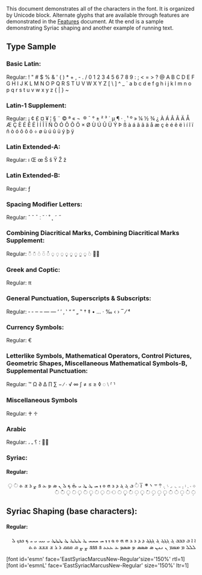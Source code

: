 
This document demonstrates all of the characters in the font. It is organized by Unicode block. Alternate glyphs that are available through features are demonstrated in the [Features](features) document. At the end is a sample demonstrating Syriac shaping and another example of running text.

## Type Sample

### Basic Latin:

Regular: <span class='esmnL-R normal'> ! " # $ % & ' ( ) * + , - . / 0 1 2 3 4 5 6 7 8 9 : ; < = > ? @ A B C D E F G H I J K L M N O P Q R S T U V W X Y Z [ \ ] ^ _ ` a b c d e f g h i j k l m n o p q r s t u v w x y z { | } ~</span>

### Latin-1 Supplement:

Regular: <span class='esmnL-R normal'>   ¡ ¢ £ ¤ ¥ ¦ § ¨ © ª « ¬ ­ ® ¯ ° ± ² ³ ´ µ ¶ · ¸ ¹ º » ¼ ½ ¾ ¿ À Á Â Ã Ä Å Æ Ç È É Ê Ë Ì Í Î Ï Ñ Ò Ó Ô Õ Ö × Ø Ù Ú Û Ü Ý Þ ß à á â ã ä å æ ç è é ê ë ì í î ï ñ ò ó ô õ ö ÷ ø ù ú û ü ý þ ÿ</span>

### Latin Extended-A:

Regular: <span class='esmnL-R normal'> ı Œ œ Š š Ÿ Ž ž</span>

### Latin Extended-B:

Regular: <span class='esmnL-R normal'>ƒ</span>

### Spacing Modifier Letters:

Regular: <span class='esmnL-R normal'>ˆ ˇ ˉ ː ˘ ˙ ˚ ˛ ˜ ˝</span>

### Combining Diacritical Marks, Combining Diacritical Marks Supplement:

Regular: <span class='esmnL-R normal'>&#x25CC;&#x0303; &#x25CC;&#x0304; &#x25CC;&#x0307; &#x25CC;&#x0308; &#x25CC;&#x030A; &#x25CC;&#x0320; &#x25CC;&#x0323; &#x25CC;&#x0324; &#x25CC;&#x0325; &#x25CC;&#x032D; &#x25CC;&#x032E; &#x25CC;&#x0330; &#x25CC;&#x0331; &#x25CC;&#x1DF8; &#x25CC;&#x1DFA;</span>

### Greek and Coptic:

Regular: <span class='esmnL-R normal'> π </span>

### General Punctuation, Superscripts & Subscripts:

Regular: <span class='esmnL-R normal'>&#x2010; &#x2011; &#x2012; &#x2013; &#x2014; &#x2015; &#x2018; &#x2019; &#x201A; &#x201B; &#x201C; &#x201D; &#x201E; &#x201F; &#x2020; &#x2021; &#x2022; &#x2026; &#x2027; &#x2030; &#x2039; &#x203A; &#x203E; &#x2044; &#x2074; </span>

### Currency Symbols:

Regular: <span class='esmnL-R normal'>€</span>

### Letterlike Symbols, Mathematical Operators, Control Pictures, Geometric Shapes, Miscellaneous Mathematical Symbols-B, Supplemental Punctuation:

Regular: <span class='esmnL-R normal'>™ Ω ∂ ∆ ∏ ∑ − ∕ ∙ √ ∞ ∫ ≠ ≤ ≥ ◊ ◌ ⧵ &#x2E22; &#x2E23;</span>

### Miscellaneous Symbols

Regular: <span class='esmnL-R normal'>&#x2670; &#x2671;</span>

### Arabic

Regular: <span class='esmnL-R normal'>&#x060C; &#x061B; &#x061F; &#x0640; &#x25CC;&#x0651;</span>

### Syriac:

#### Regular:

<p dir="rtl"><span dir="rtl" class='esmn-R normal'>&#x0700; &#x0701; &#x0702; &#x0703; &#x0704; &#x0705; &#x0706; &#x0707; &#x0708; &#x0709; &#x070A; &#x070B; &#x070C; &#x070D; &#x070F; &#x0710; &#x25cc;&#x0711; &#x0712; &#x0713; &#x0714; &#x0715; &#x0716; &#x0717; &#x0718; &#x0719; &#x071A; &#x071B; &#x071C; &#x071D; &#x071E; &#x071F; &#x0720; &#x0722; &#x0723; &#x0724; &#x0725; &#x0726; &#x0728; &#x072A; &#x072B; &#x072C; &#x25cc;&#x0730; &#x25cc;&#x0731; &#x25cc;&#x0732; &#x25cc;&#x0733; &#x25cc;&#x0734; &#x25cc;&#x0735; &#x25cc;&#x0736; &#x25cc;&#x0737; &#x25cc;&#x0738; &#x25cc;&#x0739; &#x25cc;&#x073A; &#x25cc;&#x073B; &#x25cc;&#x073C; &#x25cc;&#x073D; &#x25cc;&#x073E; &#x25cc;&#x073F; &#x25cc;&#x0740; &#x25cc;&#x0741; &#x25cc;&#x0742; &#x25cc;&#x0743; &#x25cc;&#x0744; &#x25cc;&#x0745; &#x25cc;&#x0746; &#x25cc;&#x0747; &#x25cc;&#x0748; &#x25cc;&#x0749; &#x25cc;&#x074A;</span></p>

## Syriac Shaping (base characters):

#### Regular:

<p dir="rtl"><span class='esmn-R normal'>&#x0710; &#x200D;&#x0710; &#x0712; &#x0712;&#x0712;&#x0712; &#x0713; &#x0713;&#x0713;&#x0713; &#x0714; &#x0714;&#x0714;&#x0714; &#x0715; &#x200D;&#x0715; &#x0716; &#x200D;&#x0716; &#x0717; &#x200D;&#x0717; &#x0718; &#x200D;&#x0718; &#x0719; &#x200D;&#x0719; &#x071a; &#x071a;&#x071a;&#x071a; &#x071b; &#x071b;&#x071b;&#x071b; &#x071c; &#x071c;&#x071c;&#x071c; &#x071d; &#x071d;&#x071d;&#x071d; &#x071d; &#x200D;&#x071d; &#x071f; &#x071f;&#x071f;&#x071f; &#x0720; &#x0720;&#x0720;&#x0720; &#x0721; &#x0721;&#x0721;&#x0721; &#x0722; &#x0722;&#x0722;&#x0722; &#x0723; &#x0723;&#x0723;&#x0723; &#x0724; &#x0724;&#x0724;&#x0724; &#x0725; &#x0725;&#x0725;&#x0725; &#x0726; &#x0726;&#x0726;&#x0726; &#x0728; &#x200D;&#x0728; &#x0729; &#x0729;&#x0729;&#x0729; &#x072a; &#x200D;&#x072a; &#x072b; &#x072b;&#x072b;&#x072b; &#x072c; &#x200D;&#x072c; </span></p>




[font id='esmn' face='EastSyriacMarcusNew-Regular'size='150%' rtl=1]
[font id='esmnL' face='EastSyriacMarcusNew-Regular' size='150%' ltr=1]

